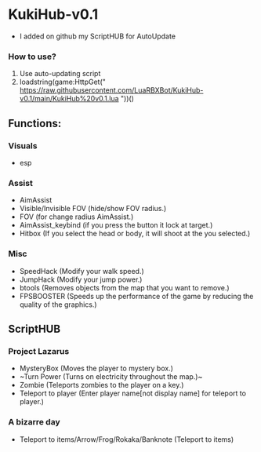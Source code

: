 # KukiHub-v0.1
* I added on github my ScriptHUB for AutoUpdate

### How to use?
1. Use auto-updating script
2. loadstring(game:HttpGet(" https://raw.githubusercontent.com/LuaRBXBot/KukiHub-v0.1/main/KukiHub%20v0.1.lua "))()
  
## Functions:

### Visuals
* esp

### Assist
* AimAssist
* Visible/Invisible FOV (hide/show FOV radius.)
* FOV (for change radius AimAssist.)
* AimAssist_keybind (if you press the button it lock at target.) 
* Hitbox (If you select the head or body, it will shoot at the you selected.)

### Misc 
* SpeedHack (Modify your walk speed.)
* JumpHack (Modify your jump power.)
* btools (Removes objects from the map that you want to remove.)
* FPSBOOSTER (Speeds up the performance of the game by reducing the quality of the graphics.)

## ScriptHUB
### Project Lazarus
* MysteryBox (Moves the player to mystery box.)
* ~Turn Power (Turns on electricity throughout the map.)~
* Zombie (Teleports zombies to the player on a key.)
* Teleport to player (Enter player name[not display name] for teleport to player.)

### A bizarre day
* Teleport to items/Arrow/Frog/Rokaka/Banknote (Teleport to items)



